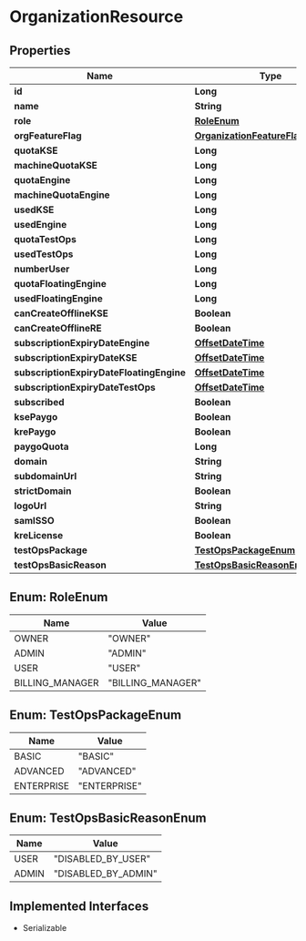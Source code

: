 

# OrganizationResource

## Properties

Name | Type | Description | Notes
------------ | ------------- | ------------- | -------------
**id** | **Long** |  |  [optional]
**name** | **String** |  |  [optional]
**role** | [**RoleEnum**](#RoleEnum) |  |  [optional]
**orgFeatureFlag** | [**OrganizationFeatureFlagResource**](OrganizationFeatureFlagResource.md) |  |  [optional]
**quotaKSE** | **Long** |  |  [optional]
**machineQuotaKSE** | **Long** |  |  [optional]
**quotaEngine** | **Long** |  |  [optional]
**machineQuotaEngine** | **Long** |  |  [optional]
**usedKSE** | **Long** |  |  [optional]
**usedEngine** | **Long** |  |  [optional]
**quotaTestOps** | **Long** |  |  [optional]
**usedTestOps** | **Long** |  |  [optional]
**numberUser** | **Long** |  |  [optional]
**quotaFloatingEngine** | **Long** |  |  [optional]
**usedFloatingEngine** | **Long** |  |  [optional]
**canCreateOfflineKSE** | **Boolean** |  |  [optional]
**canCreateOfflineRE** | **Boolean** |  |  [optional]
**subscriptionExpiryDateEngine** | [**OffsetDateTime**](OffsetDateTime.md) |  |  [optional]
**subscriptionExpiryDateKSE** | [**OffsetDateTime**](OffsetDateTime.md) |  |  [optional]
**subscriptionExpiryDateFloatingEngine** | [**OffsetDateTime**](OffsetDateTime.md) |  |  [optional]
**subscriptionExpiryDateTestOps** | [**OffsetDateTime**](OffsetDateTime.md) |  |  [optional]
**subscribed** | **Boolean** |  |  [optional]
**ksePaygo** | **Boolean** |  |  [optional]
**krePaygo** | **Boolean** |  |  [optional]
**paygoQuota** | **Long** |  |  [optional]
**domain** | **String** |  |  [optional]
**subdomainUrl** | **String** |  |  [optional]
**strictDomain** | **Boolean** |  |  [optional]
**logoUrl** | **String** |  |  [optional]
**samlSSO** | **Boolean** |  |  [optional]
**kreLicense** | **Boolean** |  |  [optional]
**testOpsPackage** | [**TestOpsPackageEnum**](#TestOpsPackageEnum) |  |  [optional]
**testOpsBasicReason** | [**TestOpsBasicReasonEnum**](#TestOpsBasicReasonEnum) |  |  [optional]



## Enum: RoleEnum

Name | Value
---- | -----
OWNER | &quot;OWNER&quot;
ADMIN | &quot;ADMIN&quot;
USER | &quot;USER&quot;
BILLING_MANAGER | &quot;BILLING_MANAGER&quot;



## Enum: TestOpsPackageEnum

Name | Value
---- | -----
BASIC | &quot;BASIC&quot;
ADVANCED | &quot;ADVANCED&quot;
ENTERPRISE | &quot;ENTERPRISE&quot;



## Enum: TestOpsBasicReasonEnum

Name | Value
---- | -----
USER | &quot;DISABLED_BY_USER&quot;
ADMIN | &quot;DISABLED_BY_ADMIN&quot;


## Implemented Interfaces

* Serializable


